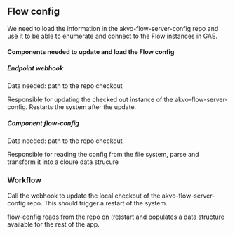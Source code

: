 ## Flow config

We need to load the information in the akvo-flow-server-config repo and use it to be able to enumerate and connect to
the Flow instances in GAE.

#### Components needed to update and load the Flow config

##### Endpoint webhook

Data needed: path to the repo checkout

Responsible for updating the checked out instance of the akvo-flow-server-config. Restarts the system after the update.

##### Component flow-config

Data needed: path to the repo checkout

Responsible for reading the config from the file system, parse and transform it into a cloure data strucure

### Workflow

Call the webhook to update the local checkout of the akvo-flow-server-config repo. This should trigger a restart of the
system.

flow-config reads from the repo on (re)start and populates a data structure available for the rest of the app.